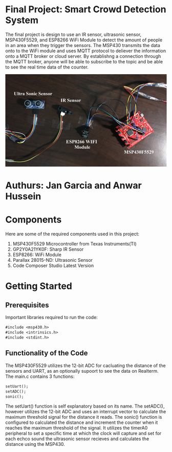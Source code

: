 # Final Project: Smart Crowd Detection System
The final project is design to use an IR sensor, ultrasonic sensor, MSP430F5529, and ESP8266 WiFi Module to 
detect the amount of people in an area when they trigger the sensors. The MSP430 transmits the data onto to the WiFi module 
and uses MQTT protocol to deliever the information onto a MQTT broker or cloud server. By establishng a connection through the 
MQTT broker, anyone will be able to subscribe to the topic and be able to see the real time data of the counter.     

![alt text](https://github.com/RU09342-F18/intro-to-embedded-final-project-convertoboxers_final/blob/master/ImageOfSystem.JPG)

# Authurs: Jan Garcia and Anwar Hussein 

# Components
Here are some of the required components used in this project:

1. MSP430F5529 Microcontroller from Texas Instruments(TI)
2. GP2Y0A21YK0F: Sharp IR Sensor
3. ESP8266: WiFi Module
4. Parallax 28015-ND: Ultrasonic Sensor
5. Code Composer Studio Latest Version

# Getting Started
## Prerequisites
Important libraries required to run the code:
```
#include <msp430.h>
#include <intrinsics.h>
#include <stdint.h>
```

## Functionality of the Code
The MSP430F5529 utilizes the 12-bit ADC for cacluating the distance of the sensors and UART, as an optionally supoort to see the data on Realterm.
The main.c contains 3 functions:
```
setUart();
setADC();
sonic();
```
The setUart() function is self explanatory based on its name. The setADC(), however utilizes the 12-bit ADC and uses an interrupt vector to calculate the maximum threshold signal for the distance it reads. The sonic() function is configured to calculated the distance and increment the counter when it reaches the maximum threshold of the signal. It utilizes the timerA0 peripheral to set a specific time at which the clock will capture and set for each echco sound the ultrasonic sensor recieves and calculates the distance using the MSP430. 
